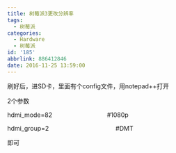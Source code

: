 ```yaml
---
title: 树莓派3更改分辨率
tags:
  - 树莓派
categories:
  - Hardware
  - 树莓派
id: '185'
abbrlink: 886412846
date: 2016-11-25 13:59:00
---
```


刷好后，进SD卡，里面有个config文件，用notepad++打开

  

2个参数

hdmi\_mode=82                                #1080p

hdmi\_group=2                                       #DMT

  

  

即可
